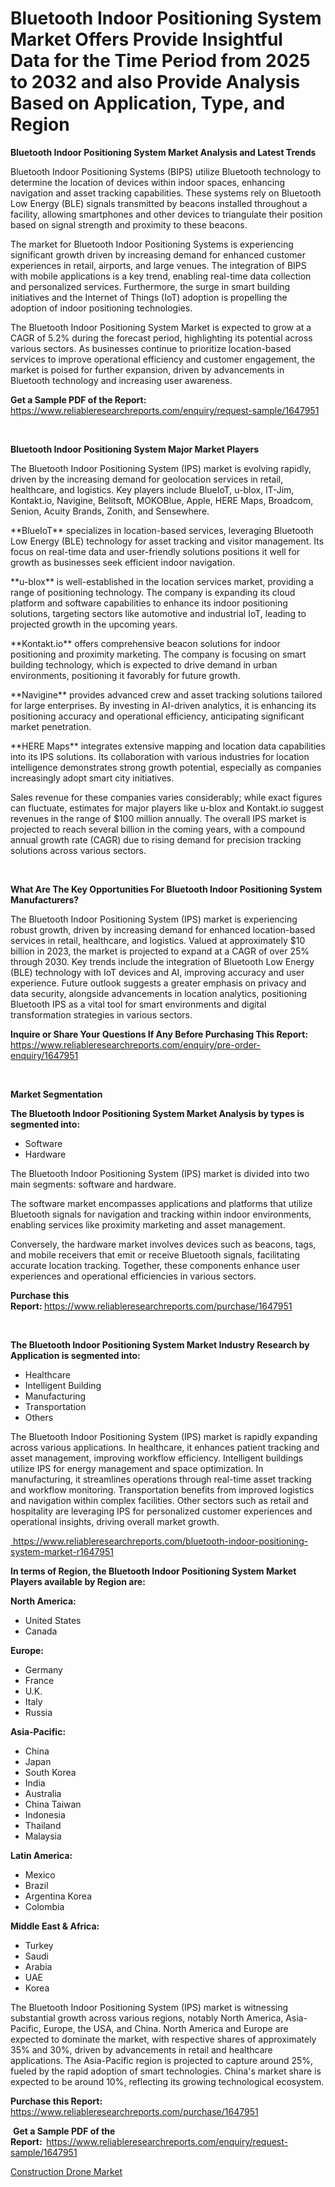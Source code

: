 <p><h1>Bluetooth Indoor Positioning System Market Offers Provide Insightful Data for the Time Period from 2025 to 2032 and also Provide Analysis Based on Application, Type, and Region</h1></p><p><strong>Bluetooth Indoor Positioning System Market Analysis and Latest Trends</strong></p>
<p><p>Bluetooth Indoor Positioning Systems (BIPS) utilize Bluetooth technology to determine the location of devices within indoor spaces, enhancing navigation and asset tracking capabilities. These systems rely on Bluetooth Low Energy (BLE) signals transmitted by beacons installed throughout a facility, allowing smartphones and other devices to triangulate their position based on signal strength and proximity to these beacons.</p><p>The market for Bluetooth Indoor Positioning Systems is experiencing significant growth driven by increasing demand for enhanced customer experiences in retail, airports, and large venues. The integration of BIPS with mobile applications is a key trend, enabling real-time data collection and personalized services. Furthermore, the surge in smart building initiatives and the Internet of Things (IoT) adoption is propelling the adoption of indoor positioning technologies.</p><p>The Bluetooth Indoor Positioning System Market is expected to grow at a CAGR of 5.2% during the forecast period, highlighting its potential across various sectors. As businesses continue to prioritize location-based services to improve operational efficiency and customer engagement, the market is poised for further expansion, driven by advancements in Bluetooth technology and increasing user awareness.</p></p>
<p><strong>Get a Sample PDF of the Report:&nbsp;</strong> <a href="https://www.reliableresearchreports.com/enquiry/request-sample/1647951?utm_campaign=2461&utm_medium=2&utm_source=Github&utm_content=ia&utm_term=22022025&utm_id=bluetooth-indoor-positioning-system">https://www.reliableresearchreports.com/enquiry/request-sample/1647951</a></p>
<p>&nbsp;</p>
<p><strong>Bluetooth Indoor Positioning System Major Market Players</strong></p>
<p><p>The Bluetooth Indoor Positioning System (IPS) market is evolving rapidly, driven by the increasing demand for geolocation services in retail, healthcare, and logistics. Key players include BlueIoT, u-blox, IT-Jim, Kontakt.io, Navigine, Belitsoft, MOKOBlue, Apple, HERE Maps, Broadcom, Senion, Acuity Brands, Zonith, and Sensewhere.</p><p>**BlueIoT** specializes in location-based services, leveraging Bluetooth Low Energy (BLE) technology for asset tracking and visitor management. Its focus on real-time data and user-friendly solutions positions it well for growth as businesses seek efficient indoor navigation.</p><p>**u-blox** is well-established in the location services market, providing a range of positioning technology. The company is expanding its cloud platform and software capabilities to enhance its indoor positioning solutions, targeting sectors like automotive and industrial IoT, leading to projected growth in the upcoming years.</p><p>**Kontakt.io** offers comprehensive beacon solutions for indoor positioning and proximity marketing. The company is focusing on smart building technology, which is expected to drive demand in urban environments, positioning it favorably for future growth.</p><p>**Navigine** provides advanced crew and asset tracking solutions tailored for large enterprises. By investing in AI-driven analytics, it is enhancing its positioning accuracy and operational efficiency, anticipating significant market penetration.</p><p>**HERE Maps** integrates extensive mapping and location data capabilities into its IPS solutions. Its collaboration with various industries for location intelligence demonstrates strong growth potential, especially as companies increasingly adopt smart city initiatives.</p><p>Sales revenue for these companies varies considerably; while exact figures can fluctuate, estimates for major players like u-blox and Kontakt.io suggest revenues in the range of $100 million annually. The overall IPS market is projected to reach several billion in the coming years, with a compound annual growth rate (CAGR) due to rising demand for precision tracking solutions across various sectors.</p></p>
<p>&nbsp;</p>
<p><strong>What Are The Key Opportunities For Bluetooth Indoor Positioning System Manufacturers?</strong></p>
<p><p>The Bluetooth Indoor Positioning System (IPS) market is experiencing robust growth, driven by increasing demand for enhanced location-based services in retail, healthcare, and logistics. Valued at approximately $10 billion in 2023, the market is projected to expand at a CAGR of over 25% through 2030. Key trends include the integration of Bluetooth Low Energy (BLE) technology with IoT devices and AI, improving accuracy and user experience. Future outlook suggests a greater emphasis on privacy and data security, alongside advancements in location analytics, positioning Bluetooth IPS as a vital tool for smart environments and digital transformation strategies in various sectors.</p></p>
<p><strong>Inquire or Share Your Questions If Any Before Purchasing This Report:</strong> <a href="https://www.reliableresearchreports.com/enquiry/pre-order-enquiry/1647951?utm_campaign=2461&utm_medium=2&utm_source=Github&utm_content=ia&utm_term=22022025&utm_id=bluetooth-indoor-positioning-system">https://www.reliableresearchreports.com/enquiry/pre-order-enquiry/1647951</a></p>
<p>&nbsp;</p>
<p><strong>Market Segmentation</strong></p>
<p><strong>The Bluetooth Indoor Positioning System Market Analysis by types is segmented into:</strong></p>
<p><ul><li>Software</li><li>Hardware</li></ul></p>
<p><p>The Bluetooth Indoor Positioning System (IPS) market is divided into two main segments: software and hardware. </p><p>The software market encompasses applications and platforms that utilize Bluetooth signals for navigation and tracking within indoor environments, enabling services like proximity marketing and asset management. </p><p>Conversely, the hardware market involves devices such as beacons, tags, and mobile receivers that emit or receive Bluetooth signals, facilitating accurate location tracking. Together, these components enhance user experiences and operational efficiencies in various sectors.</p></p>
<p><strong>Purchase this Report:&nbsp;</strong><a href="https://www.reliableresearchreports.com/purchase/1647951?utm_campaign=2461&utm_medium=2&utm_source=Github&utm_content=ia&utm_term=22022025&utm_id=bluetooth-indoor-positioning-system">https://www.reliableresearchreports.com/purchase/1647951</a></p>
<p>&nbsp;</p>
<p><strong>The Bluetooth Indoor Positioning System Market Industry Research by Application is segmented into:</strong></p>
<p><ul><li>Healthcare</li><li>Intelligent Building</li><li>Manufacturing</li><li>Transportation</li><li>Others</li></ul></p>
<p><p>The Bluetooth Indoor Positioning System (IPS) market is rapidly expanding across various applications. In healthcare, it enhances patient tracking and asset management, improving workflow efficiency. Intelligent buildings utilize IPS for energy management and space optimization. In manufacturing, it streamlines operations through real-time asset tracking and workflow monitoring. Transportation benefits from improved logistics and navigation within complex facilities. Other sectors such as retail and hospitality are leveraging IPS for personalized customer experiences and operational insights, driving overall market growth.</p></p>
<p><a href="https://www.reliableresearchreports.com/bluetooth-indoor-positioning-system-market-r1647951?utm_campaign=2461&utm_medium=2&utm_source=Github&utm_content=ia&utm_term=22022025&utm_id=bluetooth-indoor-positioning-system">&nbsp;https://www.reliableresearchreports.com/bluetooth-indoor-positioning-system-market-r1647951</a></p>
<p><strong>In terms of Region, the Bluetooth Indoor Positioning System Market Players available by Region are:</strong></p>
<p>
    <p> <strong> North America: </strong>
        <ul>
            <li>United States</li>
            <li>Canada</li>
        </ul>
        </p> 
    <p> <strong> Europe: </strong>
        <ul>
            <li>Germany</li>
            <li>France</li>
            <li>U.K.</li>
            <li>Italy</li>
            <li>Russia</li>
        </ul>
        </p> 
    <p> <strong> Asia-Pacific: </strong>
        <ul>
            <li>China</li>
            <li>Japan</li>
            <li>South Korea</li>
            <li>India</li>
            <li>Australia</li>
            <li>China Taiwan</li>
            <li>Indonesia</li>
            <li>Thailand</li>
            <li>Malaysia</li>
        </ul>
        </p> 
    <p> <strong> Latin America: </strong>
        <ul>
            <li>Mexico</li>
            <li>Brazil</li>
            <li>Argentina Korea</li>
            <li>Colombia</li>
        </ul>
        </p> 
    <p> <strong> Middle East & Africa: </strong>
        <ul>
            <li>Turkey</li>
            <li>Saudi</li>
            <li>Arabia</li>
            <li>UAE</li>
            <li>Korea</li>
        </ul>
    </p>
    </p>
<p><p>The Bluetooth Indoor Positioning System (IPS) market is witnessing substantial growth across various regions, notably North America, Asia-Pacific, Europe, the USA, and China. North America and Europe are expected to dominate the market, with respective shares of approximately 35% and 30%, driven by advancements in retail and healthcare applications. The Asia-Pacific region is projected to capture around 25%, fueled by the rapid adoption of smart technologies. China's market share is expected to be around 10%, reflecting its growing technological ecosystem.</p></p>
<p><strong>Purchase this Report: </strong><a href="https://www.reliableresearchreports.com/purchase/1647951?utm_campaign=2461&utm_medium=2&utm_source=Github&utm_content=ia&utm_term=22022025&utm_id=bluetooth-indoor-positioning-system">https://www.reliableresearchreports.com/purchase/1647951</a></p>
<p>&nbsp;<strong>Get a Sample PDF of the Report:&nbsp;&nbsp;</strong><a href="https://www.reliableresearchreports.com/enquiry/request-sample/1647951?utm_campaign=2461&utm_medium=2&utm_source=Github&utm_content=ia&utm_term=22022025&utm_id=bluetooth-indoor-positioning-system">https://www.reliableresearchreports.com/enquiry/request-sample/1647951</a></p>
<p><strong></strong></p>
<p><p><a href="https://github.com/techerghalim/Market-Research-Report-List-1/blob/main/construction-drone-market.md?utm_campaign=2461&utm_medium=2&utm_source=Github&utm_content=ia&utm_term=22022025&utm_id=bluetooth-indoor-positioning-system">Construction Drone Market</a></p></p>